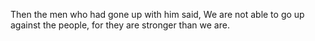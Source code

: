 Then the men who had gone up with him said, We are not able to go up against the people, for they are stronger than we are.
